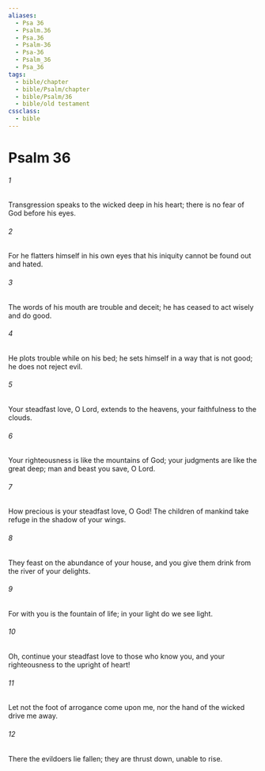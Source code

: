 ```yaml
---
aliases:
  - Psa 36
  - Psalm.36
  - Psa.36
  - Psalm-36
  - Psa-36
  - Psalm_36
  - Psa_36
tags:
  - bible/chapter
  - bible/Psalm/chapter
  - bible/Psalm/36
  - bible/old testament
cssclass:
  - bible
---
```


# Psalm 36

###### 1
Transgression speaks to the wicked deep in his heart;   there is no fear of God before his eyes.
###### 2
For he flatters himself in his own eyes that his iniquity cannot be found out and hated.
###### 3
The words of his mouth are trouble and deceit;   he has ceased to act wisely and do good.
###### 4
He plots trouble while on his bed; he sets himself in a way that is not good;   he does not reject evil.
###### 5
Your steadfast love, O Lord, extends to the heavens, your faithfulness to the clouds.
###### 6
Your righteousness is like the mountains of God;   your judgments are like the great deep; man and beast you save, O Lord.
###### 7
How precious is your steadfast love, O God! The children of mankind take refuge in the shadow of your wings.
###### 8
They feast on the abundance of your house, and you give them drink from the river of your delights.
###### 9
For with you is the fountain of life;   in your light do we see light.
###### 10
Oh, continue your steadfast love to those who know you, and your righteousness to the upright of heart!
###### 11
Let not the foot of arrogance come upon me, nor the hand of the wicked drive me away.
###### 12
There the evildoers lie fallen; they are thrust down, unable to rise.


